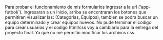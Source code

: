 Para probar el funcionamiento de mis formularios ingresar a la url ('app-futbol/'). Ingresaran a un Inicio, arriba se encontraran los botones que permitiran visualizar las: (Categorias, Equipos), tambien se podra buscar un equipo determinado y crear equipos nuevos. No pude terminar el codigo para crear usuarios y el codigo html/css voy a cambiarlo para la entrega del proyecto final. Ya que no me permitio modificar los archivos css.